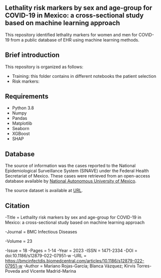 ## Lethality risk markers by sex and age-group for COVID-19 in Mexico: a cross-sectional study based on machine learning approach

This repository identified lethality markers for women and men for COVID-19 from a public database of EHR using machine learning methods.

## Brief introduction
This repository is organized as follows:
* Training: this folder contains in different notebooks the patient selection  
* Risk markers: 

## Requirements
* Python 3.8
* Numpy
* Pandas
* Matplotlib
* Seaborn
* XGBoost
* SHAP

## Database

The source of information was the cases reported to the National Epidemiological Surveillance System (SINAVE) under the Federal Health Secretariat of Mexico. These cases were retrieved from an open-access database available by [National Autonomous University of Mexico](https://www.unam.mx/). 

The source dataset is available at [URL](http://covid-19.iimas.unam.mx/).

## Citation
-Title = Lethality risk markers by sex and age-group for COVID-19 in Mexico: a cross-sectional study based on
machine learning approach

-Journal = BMC Infectious Diseases

-Volume = 23

-Issue = 18
-Pages = 1-14
-Year = 2023
-ISSN = 1471-2334
-DOI = doi:10.1186/s12879-022-07951-w
-URL = https://bmcinfectdis.biomedcentral.com/articles/10.1186/s12879-022-07951-w
-Author = Mariano Rojas-García; Blanca Vázquez; Kirvis Torres-Poveda and Vicente Madrid-Marina
